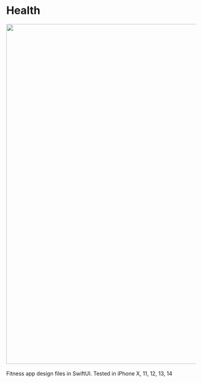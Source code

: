 # Health

<div align="center">
  <img src="https://pauldyanez.com/images/github/Health.png" width="900"/>
</div>
<br>
Fitness app design files in SwiftUI. Tested in iPhone X, 11, 12, 13, 14
